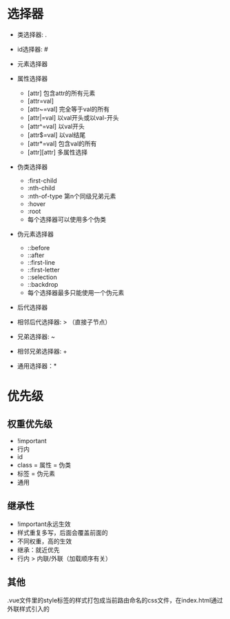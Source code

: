 # 选择器
- 类选择器: .
- id选择器: #
- 元素选择器 
- 属性选择器
  - [attr] 包含attr的所有元素
  - [attr=val] 
  - [attr~=val] 完全等于val的所有
  - [attr|=val] 以val开头或以val-开头
  - [attr^=val] 以val开头
  - [attr$=val] 以val结尾
  - [attr*=val] 包含val的所有
  - [attr][attr] 多属性选择
- 伪类选择器
  - :first-child
  - :nth-child
  - :nth-of-type 第n个同级兄弟元素
  - :hover
  - :root
  - 每个选择器可以使用多个伪类

- 伪元素选择器
  - ::before
  - ::after
  - ::first-line
  - ::first-letter
  - ::selection
  - ::backdrop
  - 每个选择器最多只能使用一个伪元素

- 后代选择器 
- 相邻后代选择器: > （直接子节点）
- 兄弟选择器: ~
- 相邻兄弟选择器: +
- 通用选择器：*

# 优先级

## 权重优先级
- !important
- 行内
- id
- class = 属性 = 伪类 
- 标签 = 伪元素
- 通用

## 继承性
- !important永远生效
- 样式重复多写，后面会覆盖前面的
- 不同权重，高的生效
- 继承：就近优先
- 行内 > 内联/外联（加载顺序有关）

## 其他
.vue文件里的style标签的样式打包成当前路由命名的css文件，在index.html通过外联样式引入的